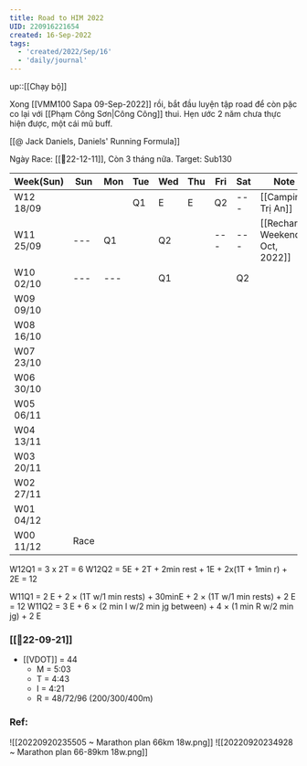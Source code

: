 ```yaml
---
title: Road to HIM 2022
UID: 220916221654
created: 16-Sep-2022
tags:
  - 'created/2022/Sep/16'
  - 'daily/journal'
---
```

up::[[Chạy bộ]]

Xong [[VMM100 Sapa 09-Sep-2022]] rồi, bắt đầu luyện tập road để còn pặc co lại với [[Phạm Công Sơn|Công Công]] thui. Hẹn ước 2 năm chưa thực hiện được, một cái mũ buff.

[[@ Jack Daniels, Daniels' Running Formula]]

Ngày Race: [[📝22-12-11]], Còn 3 tháng nữa.
Target: Sub130

| Week(Sun) | Sun  | Mon | Tue | Wed | Thu | Fri | Sat | Note                           | VDOT |
| --------- | ---- | --- | --- | --- | --- | --- | --- | ------------------------------ | ---- |
| W12 18/09 |      |     | Q1  | E   | E   | Q2  | --- | [[Camping Trị An]]             | 44   |
| W11 25/09 | ---  | Q1  |     | Q2  |     | --- | --- | [[Recharge Weekend Oct, 2022]] |      |
| W10 02/10 | ---  | --- |     | Q1  |     |     | Q2  |                                |      |
| W09 09/10 |      |     |     |     |     |     |     |                                |      |
| W08 16/10 |      |     |     |     |     |     |     |                                |      |
| W07 23/10 |      |     |     |     |     |     |     |                                |      |
| W06 30/10 |      |     |     |     |     |     |     |                                |      |
| W05 06/11 |      |     |     |     |     |     |     |                                |      |
| W04 13/11 |      |     |     |     |     |     |     |                                |      |
| W03 20/11 |      |     |     |     |     |     |     |                                |      |
| W02 27/11 |      |     |     |     |     |     |     |                                |      |
| W01 04/12 |      |     |     |     |     |     |     |                                |      |
| W00 11/12 | Race |     |     |     |     |     |     |                                |      |

W12Q1 = 3 x 2T = 6
W12Q2 = 5E + 2T + 2min rest + 1E + 2x(1T + 1min r) + 2E = 12

W11Q1 = 2 E + 2 × (1T w/1 min rests) + 30minE + 2 × (1T w/1 min rests) + 2 E = 12
W11Q2 = 3 E + 6 × (2 min I w/2 min jg between) + 4 × (1 min R w/2 min jg) + 2 E

### [[📝22-09-21]]
- [[VDOT]] = 44
	- M = 5:03
	- T = 4:43
	- I = 4:21
	- R = 48/72/96 (200/300/400m)


### Ref:
![[20220920235505 ~ Marathon plan 66km 18w.png]]
![[20220920234928 ~ Marathon plan 66-89km 18w.png]]